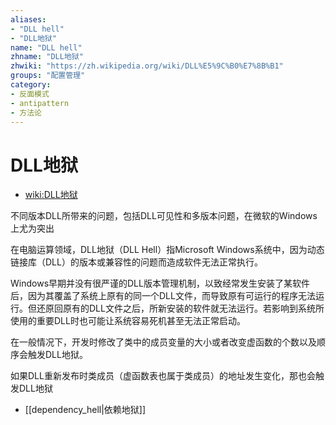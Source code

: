 ```yaml
---
aliases:
- "DLL hell"
- "DLL地狱"
name: "DLL hell"
zhname: "DLL地狱"
zhwiki: "https://zh.wikipedia.org/wiki/DLL%E5%9C%B0%E7%8B%B1"
groups: "配置管理"
category:
- 反面模式
- antipattern
- 方法论
---
```


# DLL地狱

* [wiki:DLL地狱](https://zh.wikipedia.org/wiki/DLL%E5%9C%B0%E7%8B%B1)

不同版本DLL所带来的问题，包括DLL可见性和多版本问题，在微软的Windows上尤为突出

在电脑运算领域，DLL地狱（DLL Hell）指Microsoft Windows系统中，因为动态链接库（DLL）的版本或兼容性的问题而造成软件无法正常执行。

Windows早期并没有很严谨的DLL版本管理机制，以致经常发生安装了某软件后，因为其覆盖了系统上原有的同一个DLL文件，而导致原有可运行的程序无法运行。但还原回原有的DLL文件之后，所新安装的软件就无法运行。若影响到系统所使用的重要DLL时也可能让系统容易死机甚至无法正常启动。

在一般情况下，开发时修改了类中的成员变量的大小或者改变虚函数的个数以及顺序会触发DLL地狱。

如果DLL重新发布时类成员（虚函数表也属于类成员）的地址发生变化，那也会触发DLL地狱

* [[dependency_hell|依赖地狱]]